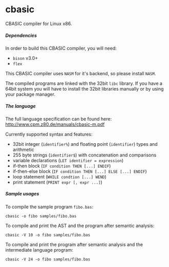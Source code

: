 # cbasic
CBASIC compiler for Linux x86.

##### Dependencies

In order to build this CBASIC compiler, you will need:
* ```bison``` v3.0+
* ```flex```

This CBASIC compiler uses ```NASM``` for it's backend, so please install ```NASM```.

The compiled programs are linked with the 32bit ```libc``` library. If you have a 64bit system you will have to install the 32bit libraries manually or by using your package manager.

##### The language

The full language specification can be found here: http://www.cpm.z80.de/manuals/cbasic-m.pdf

Currently supported syntax and features:
* 32bit integer (```identifier%```) and floating point (```identifier```) types and arithmetic
* 255 byte strings (```identifier$```) with concatenation and comparisons
* variable declarations (```LET identifier = expression```)
* if-then block (```IF condition THEN [...] ENDIF```)
* if-then-else block (```IF condition THEN [...] ELSE [...] ENDIF```)
* loop statement (```WHILE condtion [...] WEND```)
* print statement (```PRINT expr [, expr ...]```)

##### Sample usages

To compile the sample program ```fibo.bas```:
```
cbasic -o fibo samples/fibo.bas
```

To compile and print the AST and the program after semantic analysis:
```
cbasic -V 10 -o fibo samples/fibo.bas
```

To compile and print the program after semantic analysis and the intermediate language program:
```
cbasic -V 24 -o fibo samples/fibo.bas
```
